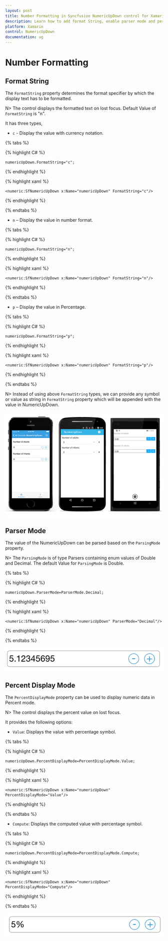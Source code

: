 ```yaml
---
layout: post
title: Number Formatting in Syncfusion NumericUpDown control for Xamarin.Forms
description: Learn how to add format String, enable parser mode and percent display mode for NumericUpDown control.
platform: Xamarin
control: NumericUpDown
documentation: ug
---
```

# Number Formatting

## Format String

The `FormatString` property determines the format specifier by which the display text has to be formatted. 

N> The control displays the formatted text on lost focus. Default Value of `FormatString` is "n".

It has three types,

* `c` - Display the value with currency notation.

{% tabs %}
	
{% highlight C# %}
	
	numericUpDown.FormatString="c";
	 
{% endhighlight %}

{% highlight xaml %}

	<numeric:SfNumericUpDown x:Name="numericUpDown" FormatString="c"/>
	
{% endhighlight %}

{% endtabs %}

* `n` – Display the value in number format.
	
{% tabs %}	
	
{% highlight C# %}
	
	numericUpDown.FormatString="n";
	 
{% endhighlight %}

{% highlight xaml %}

	<numeric:SfNumericUpDown x:Name="numericUpDown" FormatString="n"/>
	
{% endhighlight %}

{% endtabs %}

* `p` – Display the value in Percentage.
	
{% tabs %}	
	
{% highlight C# %}

	numericUpDown.FormatString="p";
	 
{% endhighlight %}

{% highlight xaml %}

	<numeric:SfNumericUpDown x:Name="numericUpDown" FormatString="p"/>
	
{% endhighlight %}

{% endtabs %}

	
N> Instead of using above `FormatString` types, we can provide any symbol or value as string in `FormatString` property which will be appended with the value in NumericUpDown.

![](images/format.png)

## Parser Mode

The value of the NumericUpDown can be parsed based on the `ParsingMode` property. 

N> The `ParsingMode` is of type Parsers containing enum values of Double and Decimal. The default Value for `ParsingMode` is Double.

{% tabs %}

{% highlight C# %}

	numericUpDown.ParserMode=ParserMode.Decimal;
	  
{% endhighlight %}

{% highlight xaml %}

	<numeric:SfNumericUpDown x:Name="numericUpDown" ParserMode="Decimal"/>
	
{% endhighlight %}

{% endtabs %}


![](images/ParserMode.png)

## Percent Display Mode

The `PercentDisplayMode` property can be used to display numeric data in Percent mode. 

N> The control displays the percent value on lost focus. 

It provides the following options:

* `Value`: Displays the value with percentage symbol.

{% tabs %}

{% highlight C# %}

	numericUpDown.PercentDisplayMode=PercentDisplayMode.Value;

{% endhighlight %}

{% highlight xaml %}

	<numeric:SfNumericUpDown x:Name="numericUpDown" PercentDisplayMode="Value"/>
	
{% endhighlight %}

{% endtabs %}


* `Compute`: Displays the computed value with percentage symbol.

{% tabs %}

{% highlight C# %}

	numericUpDown.PercentDisplayMode=PercentDisplayMode.Compute;

{% endhighlight %}

{% highlight xaml %}

	<numeric:SfNumericUpDown x:Name="numericUpDown" PercentDisplayMode="Compute"/>
	
{% endhighlight %}

{% endtabs %}


![](images/PercentageDisplayMode.png)